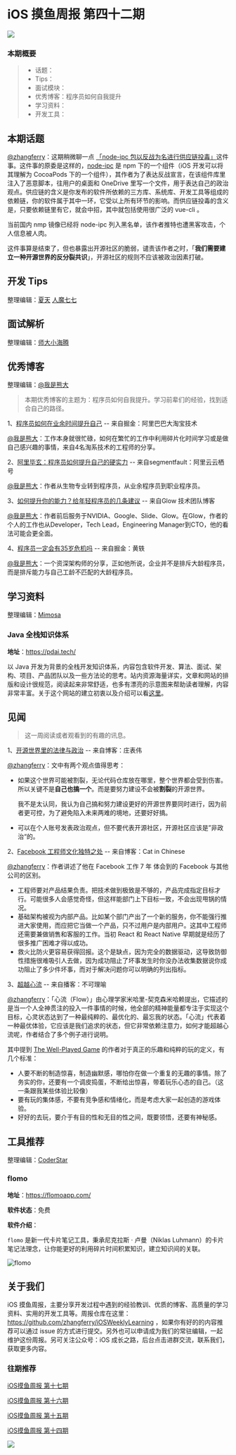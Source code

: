 # iOS 摸鱼周报 第四十二期

![](https://gitee.com/zhangferry/Images/raw/master/iOSWeeklyLearning/moyu_weekly_cover.jpeg)

### 本期概要

> * 话题：
> * Tips：
> * 面试模块：
> * 优秀博客：程序员如何自我提升
> * 学习资料：
> * 开发工具：

## 本期话题

[@zhangferry](https://zhangferry.com)：这期稍微聊一点 [「node-ipc 包以反战为名进行供应链投毒」](https://www.zhihu.com/question/522144107/answer/2391166752 "如何看待 node-ipc 包以反战为名进行供应链投毒？")这件事。这件事的原委是这样的，[node-ipc](https://github.com/RIAEvangelist/node-ipc "node-ipc")  是 npm 下的一个组件（iOS 开发可以将其理解为 CocoaPods 下的一个组件），其作者为了表达反战宣言，在该组件库里注入了恶意脚本，往用户的桌面和 OneDrive 里写一个文件，用于表达自己的政治观点。供应链的含义是你发布的软件所依赖的三方库、系统库、开发工具等组成的依赖链，你的软件属于其中一环，它受以上所有环节的影响。而供应链投毒的含义是，只要依赖链里有它，就会中招，其中就包括使用很广泛的 vue-cli 。

当前国内 nmp 镜像已经将 node-ipc 列入黑名单，该作者推特也遭黑客攻击，个人信息被人肉。

这件事算是结束了，但也暴露出开源社区的脆弱，谴责该作者之时，「**我们需要建立一种开源世界的反分裂共识**」，开源社区的规则不应该被政治因素打破。

## 开发 Tips

整理编辑：[夏天](https://juejin.cn/user/3298190611456638) [人魔七七](https://github.com/renmoqiqi)

## 面试解析

整理编辑：[师大小海腾](https://juejin.cn/user/782508012091645/posts)

## 优秀博客


整理编辑：[@我是熊大](https://github.com/Tliens)

> 本期优秀博客的主题为：程序员如何自我提升。学习前辈们的经验，找到适合自己的路径。

1、[程序员如何在业余时间提升自己](https://juejin.cn/post/6995079191548936223 "程序员如何在业余时间提升自己") -- 来自掘金：阿里巴巴大淘宝技术

[@我是熊大](https://github.com/Tliens)：工作本身就很忙碌，如何在繁忙的工作中利用碎片化时间学习或是做自己感兴趣的事情，来自4名淘系技术的工程师的分享。

2、[阿里毕玄：程序员如何提升自己的硬实力](https://segmentfault.com/a/1190000018005178 "阿里毕玄：程序员如何提升自己的硬实力") -- 来自segmentfault：阿里云云栖号

[@我是熊大](https://github.com/Tliens)：作者从生物专业转到程序员，从业余程序员到职业程序员。

3、[如何提升你的能力？给年轻程序员的几条建议](https://tech.glowing.com/cn/advices-to-junior-developers "如何提升你的能力？给年轻程序员的几条建议") -- 来自Glow 技术团队博客

[@我是熊大](https://github.com/Tliens)：作者前后服务于NVIDIA、Google、Slide、Glow。在Glow，作者的个人的工作也从Developer，Tech Lead，Engineering Manager到CTO，他的看法可能会更全面。

4、[程序员一定会有35岁危机吗](https://juejin.cn/post/6948239939809050638 "程序员一定会有35岁危机吗") -- 来自掘金：黄轶

[@我是熊大](https://github.com/Tliens)：一个资深架构师的分享，正如他所说，企业并不是排斥大龄程序员，而是排斥能力与自己工龄不匹配的大龄程序员。

## 学习资料

整理编辑：[Mimosa](https://juejin.cn/user/1433418892590136)

### Java 全栈知识体系

**地址**：https://pdai.tech/

以 Java 开发为背景的全栈开发知识体系，内容包含软件开发、算法、面试、架构、项目、产品团队以及一些方法论的思考。站内资源海量详实，文章和网站的排版和设计很规范，阅读起来非常舒适，也多有漂亮的示意图来帮助读者理解，内容非常丰富。关于这个网站的建立初衷以及介绍可以看[这里](https://pdai.tech/md/about/me/about-me.html#q2---%E5%81%9A%E8%BF%99%E4%B8%AA%E7%BD%91%E7%AB%99%E7%9A%84%E5%88%9D%E8%A1%B7%E6%98%AF%E4%BB%80%E4%B9%88)。

## 见闻

> 这一周阅读或者观看到的有趣的讯息。

1、[开源世界里的法律与政治](https://zhuangbiaowei.github.io/opensource/2022/03/07/law-and-politics-in-an-open-source-world.html "开源世界里的法律与政治") -- 来自博客：庄表伟

[@zhangferry](zhangferry.com)：文中有两个观点值得思考：

* 如果这个世界可能被割裂，无论代码仓库放在哪里，整个世界都会受到伤害。所以关键不是**自己也搞一个**。而是要努力建设不会被**割裂**的开源世界。

  我不是太认同，我认为自己搞和努力建设更好的开源世界要同时进行，因为前者更可控，为了避免陷入未来两难的境地，还要好好搞。

* 可以在个人账号发表政治观点，但不要代表开源社区，开源社区应该是”非政治“的。

2、[Facebook 工程师文化独特之处](https://chinese.catchen.me/2022/02/unique-engineering-culture-of-facebook.html "Facebook 工程师文化独特之处") -- 来自博客：Cat in Chinese

[@zhangferry](zhangferry.com)：作者讲述了他在 Facebook 工作 7 年 体会到的 Facebook 与其他公司的区别。

* 工程师要对产品结果负责。把技术做到极致是不够的，产品完成指定目标才行。可能很多人会感觉奇怪，但这样能部门上下目标一致，不会出现甩锅的情况。
* 基础架构被视为内部产品。比如某个部门产出了一个新的服务，你不能强行推进大家使用，而应把它当做一个产品，只不过用户是内部用户。这其中工程师还需要兼做销售和客服的工作。当初 React 和 React Native 早期就是经历了很多推广困难才得以成功。
* 救火比防火更容易获得回报。这个是缺点，因为完全的数据驱动，这导致防御性措施很难吸引人去做，因为成功阻止了坏事发生时你没办法收集数据说你成功阻止了多少件坏事，而对于解决问题你可以明确的列出指标。

3、[超越心流](https://www.xiaoyuzhoufm.com/episode/622edc14733d1b3a64340130?s=eyJ1IjogIjYwYTIwMzM3ZTBmNWU3MjNiYjYxZTc5ZiJ9 "超越心流") -- 来自播客：不可理喻

[@zhangferry](zhangferry.com)：「心流（Flow）」由心理学家米哈里-契克森米哈赖提出，它描述的是当一个人全神贯注的投入一件事情的时候，他全部的精神能量都专注于实现这个目标，心灵状态达到了一种最纯粹的、最优化的、最忘我的状态。「心流」代表着一种最优体验，它应该是我们追求的状态，但它非常依赖注意力，如何才能超越心流呢，作者结合了多个例子进行说明。

其中提到 [The Well-Played Game](https://mitpress.mit.edu/books/well-played-game "The Well-Played Game") 的作者对于真正的乐趣和纯粹的玩的定义，有几个标准：

* 人要不断的制造惊喜，制造幽默感，哪怕你在做一个重复的无趣的事情。除了务实的你，还要有一个调皮捣蛋，不断给出惊喜，带着玩乐心态的自己。（这一条跟我某些体验比较像）
* 要有玩的集体感，不要有竞争感和情绪化，而是考虑大家一起创造的游戏体验。
* 好好的去玩，要介于有目的性和无目的性之间，既要领悟，还要有神秘感。

## 工具推荐

整理编辑：[CoderStar](https://mp.weixin.qq.com/mp/homepage?__biz=MzU4NjQ5NDYxNg==&hid=1&sn=659c56a4ceebb37b1824979522adbb15&scene=18)

### flomo

**地址**：https://flomoapp.com/

**软件状态**：免费

**软件介绍**：

 `flomo` 是新一代卡片笔记工具，秉承尼克拉斯 · 卢曼（Niklas Luhmann）的卡片笔记法理念，让你能更好的利用碎片时间积累知识，建立知识间的关联。

![flomo](https://gitee.com/zhangferry/Images/raw/master/iOSWeeklyLearning/pic_feature_product.png)

## 关于我们

iOS 摸鱼周报，主要分享开发过程中遇到的经验教训、优质的博客、高质量的学习资料、实用的开发工具等。周报仓库在这里：https://github.com/zhangferry/iOSWeeklyLearning ，如果你有好的的内容推荐可以通过 issue 的方式进行提交。另外也可以申请成为我们的常驻编辑，一起维护这份周报。另可关注公众号：iOS 成长之路，后台点击进群交流，联系我们，获取更多内容。

### 往期推荐

[iOS摸鱼周报 第十七期](https://mp.weixin.qq.com/s/3vukUOskJzoPyES2R7rJNg)

[iOS摸鱼周报 第十六期](https://mp.weixin.qq.com/s/nuij8iKsARAF2rLwkVtA8w)

[iOS摸鱼周报 第十五期](https://mp.weixin.qq.com/s/6thW_YKforUy_EMkX0OVxA)

[iOS摸鱼周报 第十四期](https://mp.weixin.qq.com/s/br4DUrrtj9-VF-VXnTIcZw)

![](https://gitee.com/zhangferry/Images/raw/master/iOSWeeklyLearning/WechatIMG384.jpeg)
